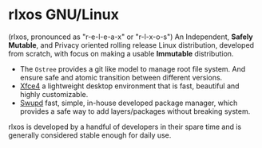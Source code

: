 # rlxos GNU/Linux

(rlxos, pronounced as "r-e-l-e-a-x" or "r-l-x-o-s")
An Independent, __Safely Mutable__, and Privacy oriented rolling release Linux distribution, developed from scratch, with focus on making a usable __Immutable__ distribution.

- The `Ostree` provides a git like model to manage root file system. And ensure safe and atomic transition between different versions.
- [Xfce4](https://www.xfce.org) a lightweight desktop environment that is fast, beautiful and highly customizable.
- [Swupd](./system-management/updates.md) fast, simple, in-house developed package manager, which provides a safe way to add layers/packages without breaking system.
  
rlxos is developed by a handful of developers in their spare time and is generally considered stable enough for daily use.
